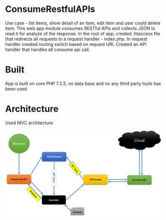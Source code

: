 # ConsumeRestfulAPIs

Use case - list items, show detail of an item, edit item and user could delete item. This web app module consumes RESTful APIs and collects JSON to read it for analyze of the response. In the root of app, created .htaccess file that redirects all requests to a request handler - index.php. In request handler created routing switch based on request URI. Created an API handler that handles all consume api call.



# Built

App is built on core PHP 7.2.5, no data base and no any third party tools has been used.


# Architecture

Used MVC architecture

![architecture_consume_api.jpg](img/architecture_consume_api.jpg)
